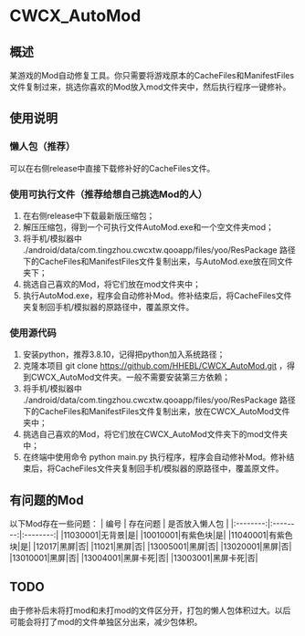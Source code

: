 # CWCX_AutoMod
## 概述
某游戏的Mod自动修复工具。你只需要将游戏原本的CacheFiles和ManifestFiles文件复制过来，挑选你喜欢的Mod放入mod文件夹中，然后执行程序一键修补。
## 使用说明
### 懒人包（推荐）
可以在右侧release中直接下载修补好的CacheFiles文件。
### 使用可执行文件（推荐给想自己挑选Mod的人）
1. 在右侧release中下载最新版压缩包；
2. 解压压缩包，得到一个可执行文件AutoMod.exe和一个空文件夹mod；
3. 将手机/模拟器中 ./android/data/com.tingzhou.cwcxtw.qooapp/files/yoo/ResPackage 路径下的CacheFiles和ManifestFiles文件复制出来，与AutoMod.exe放在同文件夹下；
4. 挑选自己喜欢的Mod，将它们放在mod文件夹中；
5. 执行AutoMod.exe，程序会自动修补Mod。修补结束后，将CacheFiles文件夹复制回手机/模拟器的原路径中，覆盖原文件。
### 使用源代码
1. 安装python，推荐3.8.10，记得把python加入系统路径；
2. 克隆本项目 git clone https://github.com/HHEBL/CWCX_AutoMod.git ，得到CWCX_AutoMod文件夹。一般不需要安装第三方依赖；
3. 将手机/模拟器中 ./android/data/com.tingzhou.cwcxtw.qooapp/files/yoo/ResPackage 路径下的CacheFiles和ManifestFiles文件复制出来，放在CWCX_AutoMod文件夹中；
4. 挑选自己喜欢的Mod，将它们放在CWCX_AutoMod文件夹下的mod文件夹中；
5. 在终端中使用命令 python main.py 执行程序，程序会自动修补Mod。修补结束后，将CacheFiles文件夹复制回手机/模拟器的原路径中，覆盖原文件。
## 有问题的Mod
以下Mod存在一些问题：
| 编号 | 存在问题 | 是否放入懒人包 |
|:--------:|:--------:|:--------:|
|11030001|无背景|是|
|10010001|有紫色块|是|
|11040001|有紫色块|是|
|12017|黑屏|否|
|11021|黑屏|否|
|13005001|黑屏|否|
|13020001|黑屏|否|
|13010001|黑屏|否|
|13004001|黑屏卡死|否|
|13003001|黑屏卡死|否|
## TODO
由于修补后未将打mod和未打mod的文件区分开，打包的懒人包体积过大。以后可能会将打了mod的文件单独区分出来，减少包体积。
